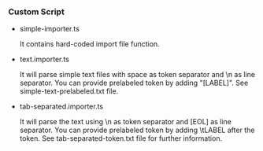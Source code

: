 ### Custom Script
- simple-importer.ts 

    It contains hard-coded import file function.

- text.importer.ts

    It will parse simple text files with space as token separator and \n as line separator. You can provide prelabeled token by adding "[LABEL]". See simple-text-prelabeled.txt file.

- tab-separated.importer.ts

    It will parse the text using \n as token separator and [EOL] as line separator. You can provide prelabeled token by adding \tLABEL after the token. See tab-separated-token.txt file for further information.